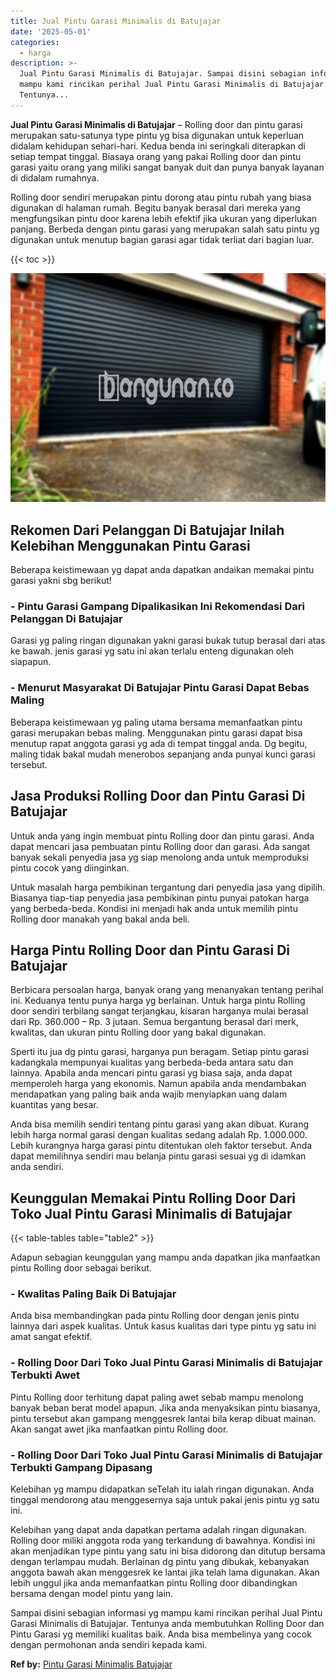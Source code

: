 ```yaml
---
title: Jual Pintu Garasi Minimalis di Batujajar
date: '2025-05-01'
categories:
  - harga
description: >-
  Jual Pintu Garasi Minimalis di Batujajar. Sampai disini sebagian informasi yg
  mampu kami rincikan perihal Jual Pintu Garasi Minimalis di Batujajar.
  Tentunya...
---
```


**Jual Pintu Garasi Minimalis di Batujajar** – Rolling door dan pintu garasi merupakan satu-satunya type pintu yg bisa digunakan untuk keperluan didalam kehidupan sehari-hari. Kedua benda ini seringkali diterapkan di setiap tempat tinggal. Biasaya orang yang pakai Rolling door dan pintu garasi yaitu orang yang miliki sangat banyak duit dan punya banyak layanan di didalam rumahnya.

Rolling door sendiri merupakan pintu dorong atau pintu rubah yang biasa digunakan di halaman rumah. Begitu banyak berasal dari mereka yang mengfungsikan pintu door karena lebih efektif jika ukuran yang diperlukan panjang. Berbeda dengan pintu garasi yang merupakan salah satu pintu yg digunakan untuk menutup bagian garasi agar tidak terliat dari bagian luar.

{{< toc >}}

![Jual Pintu Garasi Minimalis di Batujajar](/images/pintu-garasi-29.png)

## Rekomen Dari Pelanggan Di Batujajar Inilah Kelebihan Menggunakan Pintu Garasi

Beberapa keistimewaan yg dapat anda dapatkan andaikan memakai pintu garasi yakni sbg berikut!

### \- Pintu Garasi Gampang Dipalikasikan Ini Rekomendasi Dari Pelanggan Di Batujajar

Garasi yg paling ringan digunakan yakni garasi bukak tutup berasal dari atas ke bawah. jenis garasi yg satu ini akan terlalu enteng digunakan oleh siapapun.

### \- Menurut Masyarakat Di Batujajar Pintu Garasi Dapat Bebas Maling

Beberapa keistimewaan yg paling utama bersama memanfaatkan pintu garasi merupakan bebas maling. Menggunakan pintu garasi dapat bisa menutup rapat anggota garasi yg ada di tempat tinggal anda. Dg begitu, maling tidak bakal mudah menerobos sepanjang anda punyai kunci garasi tersebut.

## Jasa Produksi Rolling Door dan Pintu Garasi Di Batujajar

Untuk anda yang ingin membuat pintu Rolling door dan pintu garasi. Anda dapat mencari jasa pembuatan pintu Rolling door dan garasi. Ada sangat banyak sekali penyedia jasa yg siap menolong anda untuk memproduksi pintu cocok yang diinginkan.

Untuk masalah harga pembikinan tergantung dari penyedia jasa yang dipilih. Biasanya tiap-tiap penyedia jasa pembikinan pintu punyai patokan harga yang berbeda-beda. Kondisi ini menjadi hak anda untuk memilih pintu Rolling door manakah yang bakal anda beli.

## Harga Pintu Rolling Door dan Pintu Garasi Di Batujajar

Berbicara persoalan harga, banyak orang yang menanyakan tentang perihal ini. Keduanya tentu punya harga yg berlainan. Untuk harga pintu Rolling door sendiri terbilang sangat terjangkau, kisaran harganya mulai berasal dari Rp. 360.000 – Rp. 3 jutaan. Semua bergantung berasal dari merk, kwalitas, dan ukuran pintu Rolling door yang bakal digunakan.

Sperti itu jua dg pintu garasi, harganya pun beragam. Setiap pintu garasi kadangkala mempunyai kualitas yang berbeda-beda antara satu dan lainnya. Apabila anda mencari pintu garasi yg biasa saja, anda dapat memperoleh harga yang ekonomis. Namun apabila anda mendambakan mendapatkan yang paling baik anda wajib menyiapkan uang dalam kuantitas yang besar.

Anda bisa memilih sendiri tentang pintu garasi yang akan dibuat. Kurang lebih harga normal garasi dengan kualitas sedang adalah Rp. 1.000.000. Lebih kurangnya harga garasi pintu ditentukan oleh faktor tersebut. Anda dapat memilihnya sendiri mau belanja pintu garasi sesuai yg di idamkan anda sendiri.

## Keunggulan Memakai Pintu Rolling Door Dari Toko Jual Pintu Garasi Minimalis di Batujajar

{{< table-tables table="table2" >}}

Adapun sebagian keunggulan yang mampu anda dapatkan jika manfaatkan pintu Rolling door sebagai berikut.

### \- Kwalitas Paling Baik Di Batujajar

Anda bisa membandingkan pada pintu Rolling door dengan jenis pintu lainnya dari aspek kualitas. Untuk kasus kualitas dari type pintu yg satu ini amat sangat efektif.

### \- Rolling Door Dari Toko Jual Pintu Garasi Minimalis di Batujajar Terbukti Awet

Pintu Rolling door terhitung dapat paling awet sebab mampu menolong banyak beban berat model apapun. Jika anda menyaksikan pintu biasanya, pintu tersebut akan gampang menggesrek lantai bila kerap dibuat mainan. Akan sangat awet jika manfaatkan pintu Rolling door.

### \- Rolling Door Dari Toko Jual Pintu Garasi Minimalis di Batujajar Terbukti Gampang Dipasang

Kelebihan yg mampu didapatkan seTelah itu ialah ringan digunakan. Anda tinggal mendorong atau menggesernya saja untuk pakai jenis pintu yg satu ini.

Kelebihan yang dapat anda dapatkan pertama adalah ringan digunakan. Rolling door miliki anggota roda yang terkandung di bawahnya. Kondisi ini akan menjadikan type pintu yang satu ini bisa didorong dan ditutup bersama dengan terlampau mudah. Berlainan dg pintu yang dibukak, kebanyakan anggota bawah akan menggesrek ke lantai jika telah lama digunakan. Akan lebih unggul jika anda memanfaatkan pintu Rolling door dibandingkan bersama dengan model pintu yang lain.

Sampai disini sebagian informasi yg mampu kami rincikan perihal Jual Pintu Garasi Minimalis di Batujajar. Tentunya anda membutuhkan Rolling Door dan Pintu Garasi yg memiliki kualitas baik. Anda bisa membelinya yang cocok dengan permohonan anda sendiri kepada kami.

**Ref by:** [Pintu Garasi Minimalis Batujajar](https://id.wikipedia.org/wiki/Pintu)
